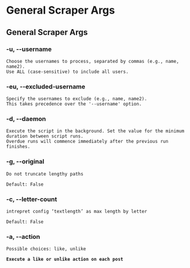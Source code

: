 # General Scraper Args

## General Scraper Args

### -u, --username

```
Choose the usernames to process, separated by commas (e.g., name, name2). 
Use ALL (case-sensitive) to include all users.
```

### -eu, --excluded-username

```
Specify the usernames to exclude (e.g., name, name2). 
This takes precedence over the '--username' option.
```

### -d, --daemon

```
Execute the script in the background. Set the value for the minimum duration between script runs. 
Overdue runs will commence immediately after the previous run finishes.
```

### -g, --original

```
Do not truncate lengthy paths
```

```
Default: False
```

### -c, --letter-count

```
intrepret config ‘textlength’ as max length by letter
```

```
Default: False
```

### -a, --action

```
Possible choices: like, unlike
```

<pre><code><strong>Execute a like or unlike action on each post
</strong></code></pre>
